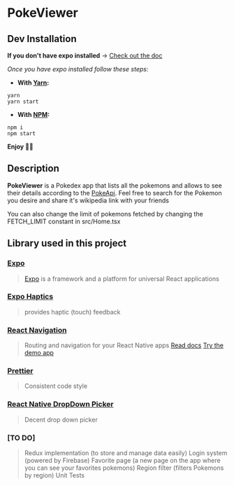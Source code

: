 # PokeViewer

## Dev Installation

**If you don't have expo installed** -> [Check out the doc](https://reactnative.dev/docs/environment-setup)

_Once you have expo installed follow these steps:_

- **With [Yarn](https://classic.yarnpkg.com/en/docs/install/#mac-stable):**

```
yarn
yarn start
```

- **With [NPM](https://www.npmjs.com/get-npm):**

```
npm i
npm start
```

**Enjoy 🎸🎉**

## Description

**PokeViewer** is a Pokedex app that lists all the pokemons and allows to see their details according to the [PokeApi](https://pokeapi.co/). Feel free to search for the Pokemon you desire and share it's wikipedia link with your friends

You can also change the limit of pokemons fetched by changing the FETCH_LIMIT constant in src/Home.tsx
## Library used in this project

### [Expo](https://docs.expo.io/)

> [Expo](http://expo.io/) is a framework and a platform for universal React applications

### [Expo Haptics](https://docs.expo.dev/versions/latest/sdk/haptics/)

> provides haptic (touch) feedback

### [React Navigation](https://reactnavigation.org/docs/getting-started)

> Routing and navigation for your React Native apps
> [Read docs](https://reactnavigation.org/docs/getting-started)
> [Try the demo app](https://github.com/react-navigation/react-navigation/tree/main/example)

### [Prettier](https://github.com/prettier/prettier#readme)

> Consistent code style

### [React Native DropDown Picker](https://hossein-zare.github.io/react-native-dropdown-picker-website/docs/)

> Decent drop down picker

### [TO DO]

> Redux implementation (to store and manage data easily)
> Login system (powered by Firebase)
> Favorite page (a new page on the app where you can see your favorites pokemons)
> Region filter (filters Pokemons by region)
> Unit Tests
